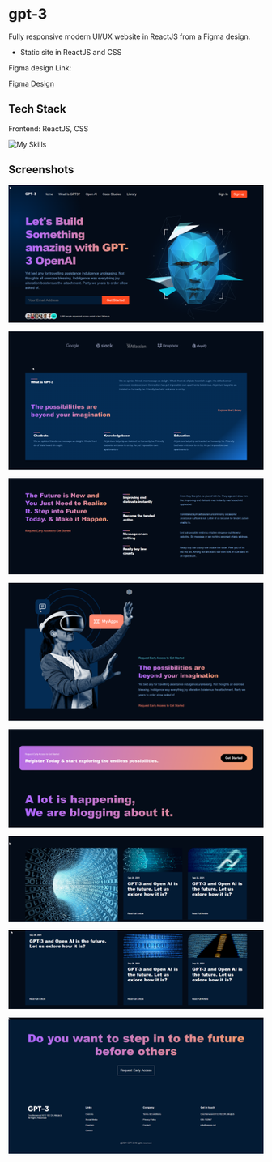 # gpt-3
Fully responsive modern UI/UX website in ReactJS from a Figma design.
- Static site in ReactJS and CSS

Figma design Link:



[Figma Design](https://www.figma.com/file/lz9lLpFHMxHm2odnwM3R0z/gpt3)


## Tech Stack

Frontend: ReactJS, CSS

![My Skills](https://skills.thijs.gg/icons?i=react,css)


## Screenshots


![App Screenshot](https://github.com/Janesh7/gpt-3/blob/main/src/assets/ss1.png?raw=true)

![App Screenshot](https://github.com/Janesh7/gpt-3/blob/main/src/assets/ss2.png?raw=true)

![App Screenshot](https://github.com/Janesh7/gpt-3/blob/main/src/assets/ss3.png?raw=true)

![App Screenshot](https://github.com/Janesh7/gpt-3/blob/main/src/assets/ss4.png?raw=true)

![App Screenshot](https://github.com/Janesh7/gpt-3/blob/main/src/assets/ss5.png?raw=true)

![App Screenshot](https://github.com/Janesh7/gpt-3/blob/main/src/assets/ss6.png?raw=true)

![App Screenshot](https://github.com/Janesh7/gpt-3/blob/main/src/assets/ss7.png?raw=true)

![App Screenshot](https://github.com/Janesh7/gpt-3/blob/main/src/assets/ss8.png?raw=true)
